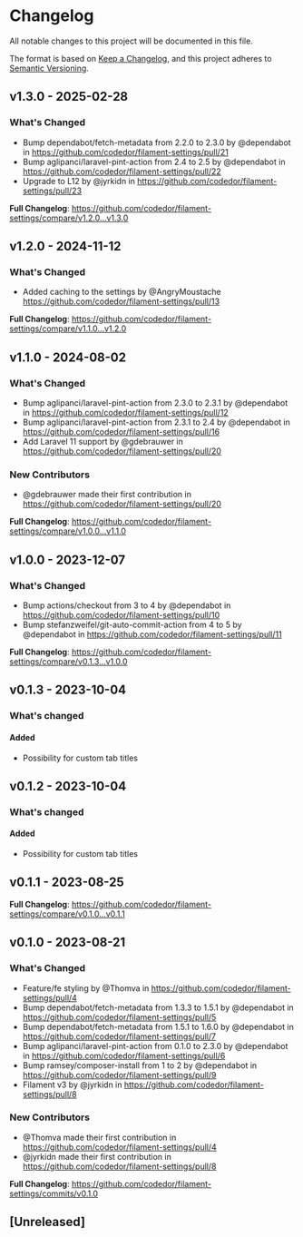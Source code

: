 # Changelog

All notable changes to this project will be documented in this file.

The format is based on [Keep a Changelog](https://keepachangelog.com/en/1.0.0/),
and this project adheres to [Semantic Versioning](https://semver.org/spec/v2.0.0.html).

## v1.3.0 - 2025-02-28

### What's Changed

* Bump dependabot/fetch-metadata from 2.2.0 to 2.3.0 by @dependabot in https://github.com/codedor/filament-settings/pull/21
* Bump aglipanci/laravel-pint-action from 2.4 to 2.5 by @dependabot in https://github.com/codedor/filament-settings/pull/22
* Upgrade to L12 by @jyrkidn in https://github.com/codedor/filament-settings/pull/23

**Full Changelog**: https://github.com/codedor/filament-settings/compare/v1.2.0...v1.3.0

## v1.2.0 - 2024-11-12

### What's Changed

* Added caching to the settings by @AngryMoustache https://github.com/codedor/filament-settings/pull/13

**Full Changelog**: https://github.com/codedor/filament-settings/compare/v1.1.0...v1.2.0

## v1.1.0 - 2024-08-02

### What's Changed

* Bump aglipanci/laravel-pint-action from 2.3.0 to 2.3.1 by @dependabot in https://github.com/codedor/filament-settings/pull/12
* Bump aglipanci/laravel-pint-action from 2.3.1 to 2.4 by @dependabot in https://github.com/codedor/filament-settings/pull/16
* Add Laravel 11 support by @gdebrauwer in https://github.com/codedor/filament-settings/pull/20

### New Contributors

* @gdebrauwer made their first contribution in https://github.com/codedor/filament-settings/pull/20

**Full Changelog**: https://github.com/codedor/filament-settings/compare/v1.0.0...v1.1.0

## v1.0.0 - 2023-12-07

### What's Changed

* Bump actions/checkout from 3 to 4 by @dependabot in https://github.com/codedor/filament-settings/pull/10
* Bump stefanzweifel/git-auto-commit-action from 4 to 5 by @dependabot in https://github.com/codedor/filament-settings/pull/11

**Full Changelog**: https://github.com/codedor/filament-settings/compare/v0.1.3...v1.0.0

## v0.1.3 - 2023-10-04

### What's changed

#### Added

- Possibility for custom tab titles

## v0.1.2 - 2023-10-04

### What's changed

#### Added

- Possibility for custom tab titles

## v0.1.1 - 2023-08-25

**Full Changelog**: https://github.com/codedor/filament-settings/compare/v0.1.0...v0.1.1

## v0.1.0 - 2023-08-21

### What's Changed

* Feature/fe styling by @Thomva in https://github.com/codedor/filament-settings/pull/4
* Bump dependabot/fetch-metadata from 1.3.3 to 1.5.1 by @dependabot in https://github.com/codedor/filament-settings/pull/5
* Bump dependabot/fetch-metadata from 1.5.1 to 1.6.0 by @dependabot in https://github.com/codedor/filament-settings/pull/7
* Bump aglipanci/laravel-pint-action from 0.1.0 to 2.3.0 by @dependabot in https://github.com/codedor/filament-settings/pull/6
* Bump ramsey/composer-install from 1 to 2 by @dependabot in https://github.com/codedor/filament-settings/pull/9
* Filament v3 by @jyrkidn in https://github.com/codedor/filament-settings/pull/8

### New Contributors

* @Thomva made their first contribution in https://github.com/codedor/filament-settings/pull/4
* @jyrkidn made their first contribution in https://github.com/codedor/filament-settings/pull/8

**Full Changelog**: https://github.com/codedor/filament-settings/commits/v0.1.0

## [Unreleased]

